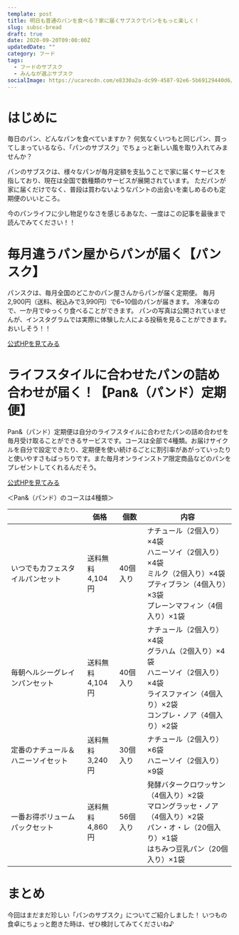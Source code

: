 ```yaml
---
template: post
title: 明日も普通のパンを食べる？家に届くサブスクでパンをもっと楽しく！ 
slug: subsc-bread
draft: true
date: 2020-09-20T09:00:00Z
updatedDate: ""
category: フード
tags:
  - フードのサブスク
  - みんなが選ぶサブスク
socialImage: https://ucarecdn.com/e8330a2a-dc99-4587-92e6-5b69129440d6/
---
```


# はじめに
毎日のパン、どんなパンを食べていますか？
何気なくいつもと同じパン、買ってしまっているなら、「パンのサブスク」でちょっと新しい風を取り入れてみませんか？

パンのサブスクは、様々なパンが毎月定額を支払うことで家に届くサービスを指しており、現在は全国で数種類のサービスが展開されています。
ただパンが家に届くだけでなく、普段は買わないようなパントの出会いを楽しめるのも定期便のいいところ。

今のパンライフに少し物足りなさを感じるあなた、一度はこの記事を最後まで読んでみてください！！

# 毎月違うパン屋からパンが届く【パンスク】


パンスクは、毎月全国のどこかのパン屋さんからパンが届く定期便。
毎月2,900円（送料、税込みで3,990円）で6~10個のパンが届きます。
冷凍なので、一か月でゆっくり食べることができます。
パンの写真は公開されていませんが、インスタグラムでは実際に体験した人による投稿を見ることができます。
おいしそう！！

[公式HPを見てみる](https://pansuku.com/)

# ライフスタイルに合わせたパンの詰め合わせが届く！【Pan&（パンド）定期便】

Pan&（パンド）定期便は自分のライフスタイルに合わせたパンの詰め合わせを毎月受け取ることができるサービスです。コースは全部で4種類。お届けサイクルを自分で設定できたり、定期便を使い続けるごとに割引率があがっていったりと使いやすさもばっちりです。また毎月オンラインストア限定商品などのパンをプレゼントしてくれるんだそう。

[公式HPを見てみる](https://stylebread.com/pand/)


＜Pan&（パンド）のコースは4種類＞

|  | 価格 | 個数 | 内容 |
| --- | --- | --- | --- |
| いつでもカフェスタイルパンセット | 送料無料<br>4,104円 | 40個入り | ナチュール（2個入り）×4袋<br>ハニーソイ（2個入り）×4袋<br>ミルク（2個入り）×4袋<br>プティブラン（4個入り）×3袋<br>プレーンマフィン（4個入り）×1袋 |
| 毎朝ヘルシーグレインパンセット | 送料無料<br>4,104円 | 40個入り | ナチュール（2個入り）×4袋<br>グラハム（2個入り）×4袋<br>ハニーソイ（2個入り）×4袋<br>ライスファイン（4個入り）×2袋<br>コンプレ・ノア（4個入り）×2袋 |
| 定番のナチュール＆ハニーソイセット | 送料無料<br>3,240円 | 30個入り | ナチュール（2個入り）×6袋<br>ハニーソイ（2個入り）×9袋 |
| 一番お得ボリュームパックセット | 送料無料<br>4,860円 | 56個入り | 発酵バタークロワッサン（4個入り）×2袋<br>マロングラッセ・ノア（4個入り）×2袋<br>パン・オ・レ（20個入り）×1袋<br>はちみつ豆乳パン（20個入り）×1袋 |




# まとめ
今回はまだまだ珍しい「パンのサブスク」についてご紹介しました！
いつもの食卓にちょっと飽きた時は、ぜひ検討してみてくださいね♪

